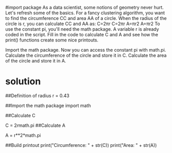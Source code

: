 #import package
As a data scientist, some notions of geometry never hurt. Let's refresh some of the basics.
For a fancy clustering algorithm, you want to find the circumference CC and area AA of a circle. When the radius of the circle is r, you can calculate CC and AA as:
C=2πr
C=2πr
A=πr2
A=πr2
To use the constant pi, you'll need the math package. A variable r is already coded in the script. Fill in the code to calculate C and A and see how the print() functions create some nice printouts.

Import the math package. Now you can access the constant pi with math.pi.
Calculate the circumference of the circle and store it in C.
Calculate the area of the circle and store it in A.
# solution
##Definition of radius
r = 0.43

##Import the math package
import math


##Calculate C

C = 2*r*math.pi
##Calculate A

A = r**2*math.pi

##Build printout
print("Circumference: " + str(C))
print("Area: " + str(A))
